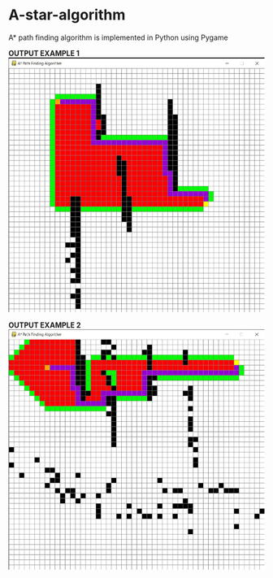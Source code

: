 # A-star-algorithm
A* path finding algorithm is implemented in Python using Pygame

**OUTPUT EXAMPLE 1**
<img src="images/example1.jpg">


**OUTPUT EXAMPLE 2**
<img src="images/example2.jpg">
